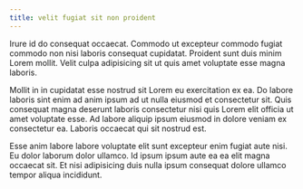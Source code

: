 ```yaml
---
title: velit fugiat sit non proident
---
```


Irure id do consequat occaecat. Commodo ut excepteur commodo fugiat commodo non nisi laboris consequat cupidatat. Proident sunt duis minim Lorem mollit. Velit culpa adipisicing sit ut quis amet voluptate esse magna laboris.

Mollit in in cupidatat esse nostrud sit Lorem eu exercitation ex ea. Do labore laboris sint enim ad anim ipsum ad ut nulla eiusmod et consectetur sit. Quis consequat magna deserunt laboris consectetur nisi quis Lorem elit officia ut amet voluptate esse. Ad labore aliquip ipsum eiusmod in dolore veniam ex consectetur ea. Laboris occaecat qui sit nostrud est.

Esse anim labore labore voluptate elit sunt excepteur enim fugiat aute nisi. Eu dolor laborum dolor ullamco. Id ipsum ipsum aute ea ea elit magna occaecat sit. Et nisi adipisicing duis nulla ipsum consequat dolore ullamco tempor aliqua incididunt.